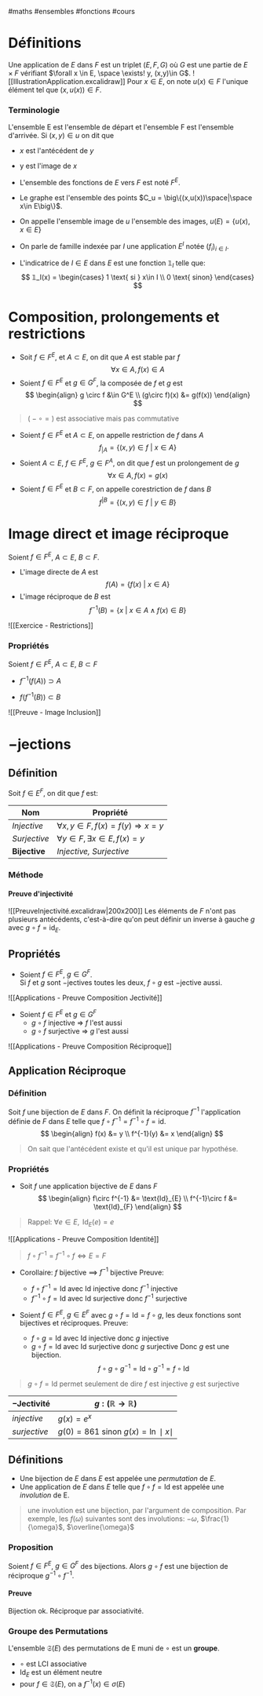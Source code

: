 #maths #ensembles #fonctions #cours

# Définitions
Une application de $E$ dans $F$ est un triplet $(E,F,G)$ où $G$ est une partie de $E \times F$ vérifiant $\forall x \in E, \space \exists! y, (x,y)\in G$.
![[IllustrationApplication.excalidraw]]
Pour $x\in E$, on note $u(x) \in F$ l'unique élément tel que $(x, u(x)) \in F$.

### Terminologie

L'ensemble E est l'ensemble de départ et l'ensemble F est l'ensemble d'arrivée.
Si $(x,y) \in u$ on dit que
- $x$ est l'antécédent de $y$
- y est l'image de $x$

- L'ensemble des fonctions de $E$ vers $F$ est noté $F^E$.

- Le graphe est l'ensemble des points $C_u = \big\{(x,u(x))\space|\space x\in E\big\}$.

- On appelle l'ensemble image de $u$ l'ensemble des images, $u(E) = \big\{u(x), x\in E\big\}$

- On parle de famille indexée par $I$ une application $E^I$ notée $(f_i)_{i\in I}$.

- L'indicatrice de $I\in E$ dans $E$ est une fonction $\mathbb{1}_I$ telle que:
$$
𝟙_I(x) = 
\begin{cases}
1 \text{ si } x\in I \\
0 \text{ sinon}
\end{cases}
$$
# Composition, prolongements et restrictions

- Soit $f\in F^E$, et $A\subset E$, on dit que $A$ est stable par $f$
$$
\forall x \in A, f(x) \in A
$$
- Soient $f\in F^E$ et $g\in G^F$, la composée de $f$ et $g$ est
$$
\begin{align}
g \circ f &\in G^E  \\
(g\circ f)(x) &= g(f(x))
\end{align}
$$
> $\big(-\circ=\big)$ est associative mais pas commutative
- Soient $f∈F^E$ et $A\subset E$, on appelle restriction de $f$ dans $A$
$$
f_{|A} = \big\{(x,y)\in f \text{ | } x\in A\big\}
$$
- Soient $A \subset E$, $f \in F^E$, $g\in F^A$, on dit que $f$ est un prolongement de $g$
$$
\forall x\in A, f(x)=g(x)
$$
- Soient $f \in F^E$ et $B \subset F$, on appelle corestriction de $f$ dans $B$
$$
f^{|B} = \big\{(x,y)\in f \text{ | } y\in B\big\}
$$

# Image direct et image réciproque

Soient $f \in F^E$, $A\subset E$, $B\subset F$.

- L'image directe de $A$ est
$$
f(A) = \big\{f(x) \text{ | }x\in A\big\}
$$
- L'image réciproque de $B$ est
$$
f^{-1}(B) = \big\{x \text{ | } x\in A\land f(x)\in B\big\}
$$

![[Exercice - Restrictions]]

### Propriétés
Soient $f\in F^E$, $A\subset E$, $B\subset F$

- $f^{-1}(f(A)) \supset A$

- $f(f^{-1}(B)) \subset B$

![[Preuve - Image Inclusion]]

# $-$jections

## Définition

Soit $f\in E^F$, on dit que $f$ est:

| **Nom**       | **Propriété**                                     |
| ------------- | ------------------------------------------------- |
| *Injective*   | $\forall x,y\in F, f(x)=f(y) \Longrightarrow x=y$ |
| *Surjective*  | $\forall y\in F, \exists x\in E, f(x)=y$          |
| **Bijective** | *Injective, Surjective*                           |

### Méthode

#### Preuve d'injectivité
![[PreuveInjectivité.excalidraw|200x200]]
Les éléments de $F$ n'ont pas plusieurs antécédents, c'est-à-dire qu'on peut définir un inverse à gauche $g$ avec $g\circ f = \text{id}_{E}$. 

## Propriétés

- Soient $f\in F^E$, $g\in G^F$.  
Si $f$ et $g$ sont $-$jectives toutes les deux, $f\circ g$ est $-$jective aussi.

![[Applications - Preuve Composition Jectivité]]

- Soient $f\in F^E$ et $g\in G^F$
	- $g\circ f$ injective => $f$ l'est aussi
	- $g\circ f$ surjective => $g$ l'est aussi

![[Applications - Preuve Composition Réciproque]]

## Application Réciproque

### Définition

Soit $f$ une bijection de $E$ dans $F$. On définit la réciproque $f^{-1}$ l'application définie de $F$ dans $E$ telle que $f\circ f^{-1} = f^{-1}\circ f = \text{id}$.
$$
\begin{align}
f(x) &= y \\
f^{-1}(y) &= x
\end{align}
$$
> On sait que l'antécédent existe et qu'il est unique par hypothése.

### Propriétés

- Soit $f$ une application bijective de $E$ dans $F$
$$
\begin{align}
f\circ f^{-1} &= \text{Id}_{E} \\
f^{-1}\circ f &= \text{Id}_{F}
\end{align}
$$
> Rappel: $\forall e\in E, \text{ Id}_{E}(e) = e$

![[Applications - Preuve Composition Identité]]

> $f\circ f^{-1} = f^{-1}\circ f \iff E = F$

- Corollaire: $f$ bijective $\implies$ $f^{-1}$ bijective
	Preuve:
	-  $f\circ f^{-1} = \text{Id}$ avec $\text{Id}$ injective donc $f^{-1}$ injective
	- $f^{-1}\circ f = \text{Id}$ avec $\text{Id}$ surjective donc $f^{-1}$ surjective

- Soient $f\in F^E$, $g\in E^F$ avec $g\circ f = \text{Id} = f \circ g$, les deux fonctions sont bijectives et réciproques.
	Preuve: 	
	-  $f\circ g = \text{Id}$ avec $\text{Id}$ injective donc $g$ injective
	- $g\circ f = \text{Id}$ avec $\text{Id}$ surjective donc $g$ surjective
	Donc $g$ est une bijection.
$$
f\circ g \circ g^{-1} = \text{Id}\circ g^{-1} = f\circ\text{Id}
$$

> $g\circ f = \text{Id}$ permet seulement de dire
> 	$f$ est injective
> 	$g$ est surjective

| $-$Jectivité | $g: (\mathbb{R} \to \mathbb{R})$           |
| ------------ | ----------------- |
| *injective*  | $g(x) = e^x$             |
| *surjective* | $g(0) = 861$ sinon $g(x) = \ln \mid x \mid$ |

## Définitions

- Une bijection de $E$ dans $E$ est appelée une *permutation* de $E$.
- Une application de $E$ dans $E$ telle que $f\circ f = \text{Id}$ est appelée une *involution* de E.
> une involution est une bijection, par l'argument de composition.
> Par exemple, les $f(\omega)$ suivantes sont des involutions:
 $-\omega$, $\frac{1}{\omega}$, $\overline{\omega}$ 

### Proposition

Soient $f\in F^E$, $g\in G^F$  des bijections.
Alors $g\circ f$  est une bijection de réciproque $g^{-1}\circ f^{-1}$.

#### Preuve
Bijection ok.
Réciproque par associativité.

### Groupe des Permutations

L'ensemble $\mathfrak{S}(E)$ des permutations de E muni de $\circ$ est un **groupe**.
- $\circ$ est LCI associative
- $\text{Id}_{E}$ est un élément neutre
- pour $f\in \mathfrak{S}(E)$, on a $f^{-1}(x)\in \sigma(E)$
